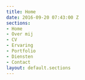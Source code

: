 ```yaml
---
title: Home
date: 2016-09-20 07:43:00 Z
sections:
- Home
- Over mij
- CV
- Ervaring
- Portfolio
- Diensten
- Contact
layout: default.sections
---
```


